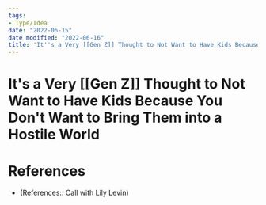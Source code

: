 ```yaml
---
tags:
- Type/Idea
date: "2022-06-15"
date modified: "2022-06-16"
title: 'It''s a Very [[Gen Z]] Thought to Not Want to Have Kids Because You Don''t Want to Bring Them into a Hostile World'
---
```


# It's a Very [[Gen Z]] Thought to Not Want to Have Kids Because You Don't Want to Bring Them into a Hostile World

# References
- (References:: Call with Lily Levin)
